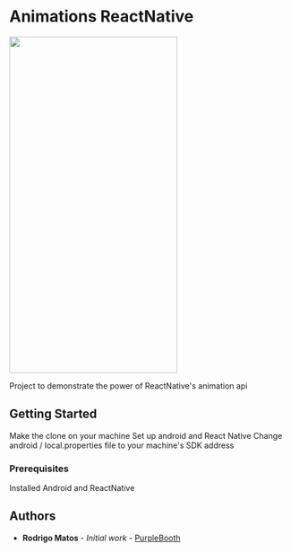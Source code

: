# Animations ReactNative

<img src="animation.gif" width="300" height="600" />
<!-- ![](animation.gif) -->

Project to demonstrate the power of ReactNative's animation api

## Getting Started

Make the clone on your machine
Set up android and React Native
Change android / local.properties file to your machine's SDK address

### Prerequisites

Installed Android and ReactNative

## Authors

- **Rodrigo Matos** - _Initial work_ - [PurpleBooth](https://github.com/rodrigomatosc)
